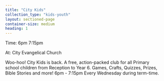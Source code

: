 ```yaml
---
title: "City Kids"
collection_type: "kids-youth"
layout: sectioned-page
container-size: medium
heading: 1
---
```


<div class="text-center">
  <p class="font-impact no-padding-bottom">Time: 6pm 7:15pm</p>
  <p class="font-impact">At: City Evangelical Church</p>
</div>

Woo-hoo! City Kids is back. A free, action-packed club for all Primary school children from Reception to Year 6. Games, Crafts, Quizzes, Prizes, Bible Stories and more!
6pm - 7:15pm Every Wednesday during term-time.
